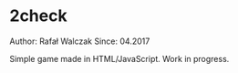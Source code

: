 ﻿# 2check
Author: Rafał Walczak
Since: 04.2017

Simple game made in HTML/JavaScript. Work in progress.
